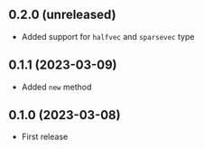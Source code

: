 ## 0.2.0 (unreleased)

- Added support for `halfvec` and `sparsevec` type

## 0.1.1 (2023-03-09)

- Added `new` method

## 0.1.0 (2023-03-08)

- First release
